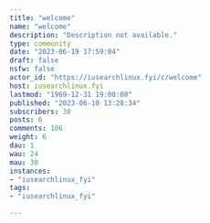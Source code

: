 ```yaml
---
title: "welcome" 
name: "welcome"
description: "Description not available."
type: community
date: "2023-06-19 17:59:04"
draft: false
nsfw: false
actor_id: "https://iusearchlinux.fyi/c/welcome"
host: iusearchlinux.fyi
lastmod: "1969-12-31 19:00:00"
published: "2023-06-10 13:28:34"
subscribers: 30
posts: 6
comments: 106
weight: 6
dau: 1
wau: 24
mau: 30
instances:
- "iusearchlinux_fyi"
tags: 
- "iusearchlinux_fyi"

---
```

